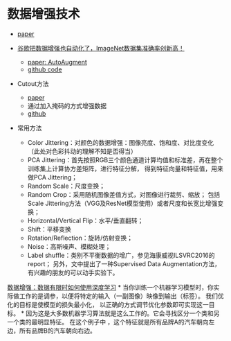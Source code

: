 # 数据增强技术


* [paper](paper/Some%20Improvements%20on%20Deep%20Convolutional%20Neural%20Network%20Based%20Image%20Classification.pdf)
* [谷歌把数据增强也自动化了，ImageNet数据集准确率创新高！](https://mp.weixin.qq.com/s/8cjPs0cvzgd60CXQVGja0A)
    * [paper: AutoAugment](paper/2018%20-%20AutoAugment%20Learning%20Augmentation%20Policies%20from%20Data.pdf)
    * [github code](autoaugment.py)
* Cutout方法   
    * [paper](paper/2017-Improved%20Regularization%20of%20Convolutional%20Neural%20Networks%20with%20Cutout.pdf)
    * 通过加入掩码的方式增强数据
    * [github](cutout.py)
    

* 常用方法
    * Color Jittering：对颜色的数据增强：图像亮度、饱和度、对比度变化（此处对色彩抖动的理解不知是否得当）
    * PCA  Jittering：首先按照RGB三个颜色通道计算均值和标准差，再在整个训练集上计算协方差矩阵，进行特征分解，
    得到特征向量和特征值，用来做PCA Jittering；
    * Random Scale：尺度变换；
    * Random Crop：采用随机图像差值方式，对图像进行裁剪、缩放；
    包括Scale Jittering方法（VGG及ResNet模型使用）或者尺度和长宽比增强变换；
    * Horizontal/Vertical Flip：水平/垂直翻转；
    * Shift：平移变换
    * Rotation/Reflection：旋转/仿射变换；
    * Noise：高斯噪声、模糊处理；
    * Label shuffle：类别不平衡数据的增广，参见海康威视ILSVRC2016的report；
    另外，文中提出了一种Supervised Data Augmentation方法，有兴趣的朋友的可以动手实验下。
    
[数据增强：数据有限时如何使用深度学习](https://www.leiphone.com/news/201805/avOH5g1ZX3lAbmjp.html)
    * 当你训练一个机器学习模型时，你实际做工作的是调参，以便将特定的输入（一副图像）映像到输出（标签）。
    我们优化的目标是使模型的损失最小化， 以正确的方式调节优化参数即可实现这一目标。
    * 因为这是大多数机器学习算法就是这么工作的。它会寻找区分一个类和另一个类的最明显特征。
    在这个例子中 ，这个特征就是所有品牌A的汽车朝向左边，所有品牌B的汽车朝向右边。